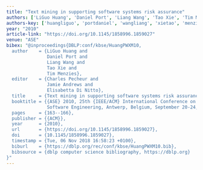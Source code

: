 ```yaml
---
title: "Text mining in supporting software systems risk assurance"
authors: ['LiGuo Huang', 'Daniel Port', 'Liang Wang', 'Tao Xie', 'Tim Menzies']
authors-key: ['huangliguo', 'portdaniel', 'wangliang', 'xietao', 'menziestim']
year: "2010"
article-link: "https://doi.org/10.1145/1858996.1859027"
venue: "ASE"
bibex: "@inproceedings{DBLP:conf/kbse/HuangPWXM10,
  author    = {LiGuo Huang and
               Daniel Port and
               Liang Wang and
               Tao Xie and
               Tim Menzies},
  editor    = {Charles Pecheur and
               Jamie Andrews and
               Elisabetta Di Nitto},
  title     = {Text mining in supporting software systems risk assurance},
  booktitle = {{ASE} 2010, 25th {IEEE/ACM} International Conference on Automated
               Software Engineering, Antwerp, Belgium, September 20-24, 2010},
  pages     = {163--166},
  publisher = {{ACM}},
  year      = {2010},
  url       = {https://doi.org/10.1145/1858996.1859027},
  doi       = {10.1145/1858996.1859027},
  timestamp = {Tue, 06 Nov 2018 16:58:23 +0100},
  biburl    = {https://dblp.org/rec/conf/kbse/HuangPWXM10.bib},
  bibsource = {dblp computer science bibliography, https://dblp.org}
}"
---
```

